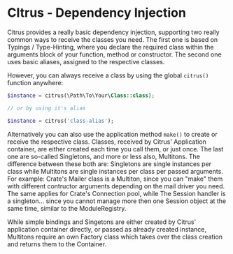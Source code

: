 CItrus - Dependency Injection
=============================

Citrus provides a really basic dependency injection, supporting two really common ways to receive 
the classes you need. The first one is based on Typings / Type-Hinting, where you declare the 
required class within the arguments block of your function, method or constructor. The second one 
uses basic aliases, assigned to the respective classes.

However, you can always receive a class by using the global `citrus()` function anywhere:

```php
$instance = citrus(\Path\To\Your\Class::class);

// or by using it's alias

$instance = citrus('class-alias');
```

Alternatively you can also use the application method `make()` to create or receive the respective 
class. Classes, received by Citrus' Application container, are either created each time you call 
them, or just once. The last one are so-called Singletons, and more or less also, Multitons. The 
difference between these both are: Singletons are single instances per class while Multitons are 
single instances per class per passed arguments. For example: Crate's Mailer class is a Multiton, 
since you can "make" them with different contructor arguments depending on the mail driver you need. 
The same applies for Crate's Connection pool, while The Session handler is a singleton... since you 
cannot manage more then one Session object at the same time, similar to the ModuleRegistry.

While simple bindings and Singetons are either created by Citrus' application container directly, or 
passed as already created instance, Multitons require an own Factory class which takes over the 
class creation and returns them to the Container.
